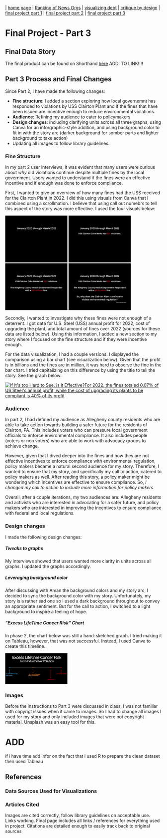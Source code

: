 | [home page](https://itsmeriem.github.io/Meriem/) | [Ranking of News Orgs](news-ranking.md) | [visualizing debt](visualizing-debt.md) | [critique by design](critique-by-design.md) | [final project part 1](final-project-part1.md) | [final project part 2](final-project-part2.md) | [final project part 3](final-project-part3.md) 

# Final Project - Part 3

## Final Data Story
The final product can be found on Shorthand [here]() ADD: TO LINK!!!!

## Part 3 Process and Final Changes

Since Part 2, I have made the following changes:
-  **Fine structure**: I added a section exploring how local governemnt has responded to violations by USS Clairton Plant and if the fines that have been issued are incentive enough to reduce environmental violations.
-  **Audience**: Refining my audience to cater to policymakers
- **Design changes**: including clarifying units across all three graphs, using Canva for an inforgraphic-style addition, and using background color to fit in with the story arc (darker background for somber parts and lighter background to take action)
- Updating all images to follow library guidelines.

### Fine Structure

In my part 2 user interviews, it was evident that many users were curious about *why* did violations continue despite multiple fines by the local government. Users wanted to understand if the fines were an effective incentive and if enough was done to enforce compliance. 

First, I wanted to give an overview of how many fines had the USS received for the Clairton Plant in 2022. I did this using visuals from Canva that I combined using a scrollmation. I believe that using call out numebrs to tell this aspect of the story was more effective. I used the four visuals below:

<img src="1.jpg" width="200"/> 
<img src="2.jpg" width="200"/>
<img src="3.jpg" width="200"/>
<img src="4.jpg" width="200"/>


Secondly, I wanted to investigate why these fines were not enough of a deterrent. I got data for U.S. Steel (USS) annual profit for 2022, cost of upgrading the plant, and total amount of fines over 2022 (sources for these data are listed below). Using this information, I added a new section to my story where I focused on the fine structure and if they were incentive enough.

For the data visualization, I had a couple versions. I displayed the comparison using a bar chart (see visualization below). Given that the profit is in billions and the fines are in million, it was hard to observe the fine in the bar chart. I tried capitalizing on this difference by using the title to tell the story. See the graph below: 

<div class='tableauPlaceholder' id='viz1702083779210' style='position: relative'><noscript><a href='#'><img alt='If It&#39;s too Hard to See, is it Effective?For 2022, the fines totaled 0.07% of US Steel&#39;s annual profit, while the cost of upgrading its plants to be compliant is 40% of its profit ' src='https:&#47;&#47;public.tableau.com&#47;static&#47;images&#47;fi&#47;finevsprofit&#47;Sheet1&#47;1_rss.png' style='border: none' /></a></noscript><object class='tableauViz'  style='display:none;'><param name='host_url' value='https%3A%2F%2Fpublic.tableau.com%2F' /> <param name='embed_code_version' value='3' /> <param name='site_root' value='' /><param name='name' value='finevsprofit&#47;Sheet1' /><param name='tabs' value='no' /><param name='toolbar' value='yes' /><param name='static_image' value='https:&#47;&#47;public.tableau.com&#47;static&#47;images&#47;fi&#47;finevsprofit&#47;Sheet1&#47;1.png' /> <param name='animate_transition' value='yes' /><param name='display_static_image' value='yes' /><param name='display_spinner' value='yes' /><param name='display_overlay' value='yes' /><param name='display_count' value='yes' /><param name='language' value='en-US' /><param name='filter' value='publish=yes' /></object></div>               
<script type='text/javascript'>                    
  var divElement = document.getElementById('viz1702083779210');                    
  var vizElement = divElement.getElementsByTagName('object')[0];                    
  vizElement.style.width='100%';vizElement.style.height=(divElement.offsetWidth*0.75)+'px';                    
  var scriptElement = document.createElement('script');                    
  scriptElement.src = 'https://public.tableau.com/javascripts/api/viz_v1.js';                    
  vizElement.parentNode.insertBefore(scriptElement, vizElement);                
</script>


### Audience
In part 2, I had defined my audience as Allegheny county residents who are able to take action towards building a safer future for the residents of Clairton, PA. This includes voters who can pressure local government officials to enforce environmental compliance. It also includes people (voters or non voters) who are able to work with advocacy groups to achieve change.

However, given that I dived deeper into the fines and how they are not effective incentives to enforce compliance with environmental regulation, policy makers became a natural second audience for my story. Therefore, I wanted to ensure that my story, and specifically my call to action, catered to policy makers as well. After reading this story, a policy maker might be wondering which incentives are effective to ensure compliance. So, *I changed my call to action to include more information for policy makers.*

Overall, after a couple iterations, my two audiences are: Allegheny residents and activists who are interested in advocating for a safer future, and policy makers who are interested in improving the incentives to ensure compliance with federal and local regulations.

### Design changes

I made the following design changes: 

##### Tweaks to graphs
My interviews showed that users wanted more clarity in units across all graphs. I updated the graphs accordingly.

##### Leveraging background color 
After discussing with Aman the background colors and my story arc, I decided to sync the background color with my story. Unfortunately, my story is a rather sad one so I used a dark background throughout to convey an appropriate sentiment. But for the call to action, I switched to a light background to inspire a feeling of hope. 

##### "Excess LifeTime Cancer Risk" Chart
In phase 2, the chart below was still a hand-sketched graph. I tried making it on Tableau, however, that was not successful. Instead, I used Canva to create this timeline. 

<img src="Beige Minimal Timeline Graph.png" width="200"/>

### Images
Before the instructions to Part 3 were discussed in class, I was not familiar with copyrigt issues when it came to images. So I had to change all images I used for my story and only included images that were not copyright material. Unsplash was an easy tool for this. 

# ADD
if i have time add infor on the fact that i used R to prepare the clean dataset then used Tableau


## References

### Data Sources Used for Visualizations

### Articles Cited

Images are cited correctly, follow library guidelines on acceptable use. Links working. Final page includes all links / references for everything used in project. Citations are detailed enough to easily track back to original sources
